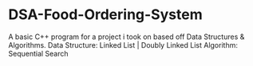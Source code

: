# DSA-Food-Ordering-System

A basic C++ program for a project i took on based off Data Structures & Algorithms.
Data Structure: Linked List | Doubly Linked List
Algorithm: Sequential Search
